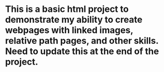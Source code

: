 # This is a basic html project to demonstrate my ability to create webpages with linked images, relative path pages, and other skills.  Need to update this at the end of the project.